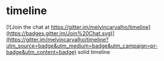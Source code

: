 # timeline

[![Join the chat at https://gitter.im/melvincarvalho/timeline](https://badges.gitter.im/Join%20Chat.svg)](https://gitter.im/melvincarvalho/timeline?utm_source=badge&utm_medium=badge&utm_campaign=pr-badge&utm_content=badge)
solid timeline
